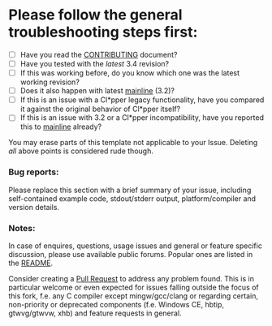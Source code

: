# Please follow the general troubleshooting steps first:

- [ ] Have you read the [CONTRIBUTING](CONTRIBUTING.md) document?
- [ ] Have you tested with the _latest_ 3.4 revision?
- [ ] If this was working before, do you know which one was the latest working revision?
- [ ] Does it also happen with latest [mainline](https://github.com/harbour/core) (3.2)?
- [ ] If this is an issue with a Cl\*pper legacy functionality, have you compared it against the original behavior of Cl\*pper itself?
- [ ] If this is an issue with 3.2 or a Cl\*pper incompatibility, have you reported this to [mainline](https://groups.google.com/forum/#!forum/harbour-devel) already?

You may erase parts of this template not applicable to your Issue.
Deleting _all_ above points is considered rude though.

### Bug reports:

Please replace this section with a brief summary of your issue, including self-contained example code, stdout/stderr output, platform/compiler and version details.

### Notes:

In case of enquires, questions, usage issues and general or feature specific discussion, please use available public forums. Popular ones are listed in the [README](../README.md#external-links).

Consider creating a [Pull Request](https://github.com/vszakats/harbour-core/pulls)
to address any problem found. This is in particular welcome or even expected for
issues falling outside the focus of this fork, f.e. any C compiler except
mingw/gcc/clang or regarding certain, non-priority or deprecated components (f.e.
Windows CE, hbtip, gtwvg/gtwvw, xhb) and feature requests in general.
